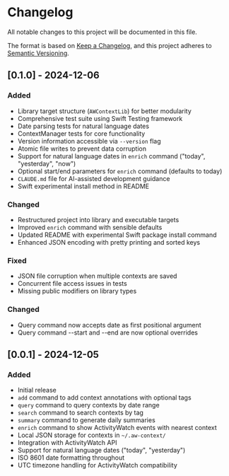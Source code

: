 # Changelog

All notable changes to this project will be documented in this file.

The format is based on [Keep a Changelog](https://keepachangelog.com/en/1.0.0/),
and this project adheres to [Semantic Versioning](https://semver.org/spec/v2.0.0.html).

## [0.1.0] - 2024-12-06

### Added
- Library target structure (`AWContextLib`) for better modularity
- Comprehensive test suite using Swift Testing framework
- Date parsing tests for natural language dates
- ContextManager tests for core functionality
- Version information accessible via `--version` flag
- Atomic file writes to prevent data corruption
- Support for natural language dates in `enrich` command ("today", "yesterday", "now")
- Optional start/end parameters for `enrich` command (defaults to today)
- `CLAUDE.md` file for AI-assisted development guidance
- Swift experimental install method in README

### Changed
- Restructured project into library and executable targets
- Improved `enrich` command with sensible defaults
- Updated README with experimental Swift package install command
- Enhanced JSON encoding with pretty printing and sorted keys

### Fixed
- JSON file corruption when multiple contexts are saved
- Concurrent file access issues in tests
- Missing public modifiers on library types

### Changed
- Query command now accepts date as first positional argument
- Query command --start and --end are now optional overrides

## [0.0.1] - 2024-12-05

### Added
- Initial release
- `add` command to add context annotations with optional tags
- `query` command to query contexts by date range
- `search` command to search contexts by tag
- `summary` command to generate daily summaries
- `enrich` command to show ActivityWatch events with nearest context
- Local JSON storage for contexts in `~/.aw-context/`
- Integration with ActivityWatch API
- Support for natural language dates ("today", "yesterday")
- ISO 8601 date formatting throughout
- UTC timezone handling for ActivityWatch compatibility